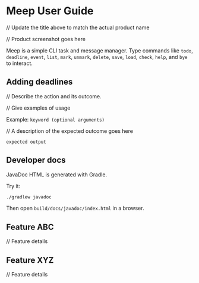 # Meep User Guide

// Update the title above to match the actual product name

// Product screenshot goes here

Meep is a simple CLI task and message manager. Type commands like `todo`, `deadline`, `event`, `list`, `mark`, `unmark`, `delete`, `save`, `load`, `check`, `help`, and `bye` to interact.

## Adding deadlines

// Describe the action and its outcome.

// Give examples of usage

Example: `keyword (optional arguments)`

// A description of the expected outcome goes here

```
expected output
```

## Developer docs

JavaDoc HTML is generated with Gradle.

Try it:

```bash
./gradlew javadoc
```

Then open `build/docs/javadoc/index.html` in a browser.

## Feature ABC

// Feature details


## Feature XYZ

// Feature details